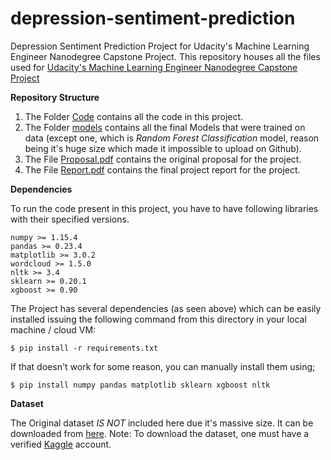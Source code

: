 # depression-sentiment-prediction
Depression Sentiment Prediction Project for Udacity's Machine Learning Engineer Nanodegree Capstone Project.
This repository houses all the files used for [Udacity's Machine Learning Engineer Nanodegree Capstone Project](https://www.udacity.com/course/machine-learning-engineer-nanodegree--nd009t)

**Repository Structure**
1. The Folder [Code](code/) contains all the code in this project.
2. The Folder [models](models/) contains all the final Models that were trained on data (except one, which is *Random Forest Classification* model, reason being it's huge size which made it impossible to upload on Github).
3. The File [Proposal.pdf](proposal.pdf) contains the original proposal for the project.
4. The File [Report.pdf](report.pdf) contains the final project report for the project.

**Dependencies**

To run the code present in this project, you have to have following libraries with their specified versions.
```
numpy >= 1.15.4
pandas >= 0.23.4
matplotlib >= 3.0.2
wordcloud >= 1.5.0
nltk >= 3.4
sklearn >= 0.20.1
xgboost >= 0.90
```

The Project has several dependencies (as seen above) which can be easily installed issuing the following command from this directory in your local machine / cloud VM:

```
$ pip install -r requirements.txt
```
If that doesn't work for some reason, you can manually install them using;

```
$ pip install numpy pandas matplotlib sklearn xgboost nltk
```
**Dataset**

The Original dataset *IS NOT* included here due it's massive size. It can be downloaded from [here](https://www.kaggle.com/kazanova/sentiment140).
Note: To download the dataset, one must have a verified [Kaggle](https://kaggle.com) account.
